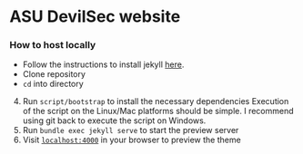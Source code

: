 # ASU DevilSec website

### How to host locally
 
+ Follow the instructions to install jekyll [here](https://jekyllrb.com/docs/installation/). 
+ Clone repository  
+ `cd` into directory
4. Run `script/bootstrap` to install the necessary dependencies 
 Execution of the script on the Linux/Mac platforms should be simple.
 I recommend using git back to execute the script on Windows.
5. Run `bundle exec jekyll serve` to start the preview server
6. Visit [`localhost:4000`](http://localhost:4000) in your browser to preview the theme





